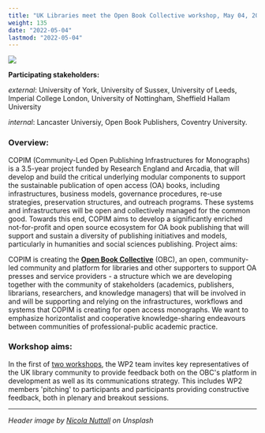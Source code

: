 ```yaml
---
title: "UK Libraries meet the Open Book Collective workshop, May 04, 2022"
weight: 135
date: "2022-05-04"
lastmod: "2022-05-04"
---
```


![](/images/nicola-nuttall-ObTfaF2hngw-unsplash-cropped.jpg)

**Participating stakeholders:**

_external_: University of York, University of Sussex, University of Leeds, Imperial College London, University of Nottingham, Sheffield Hallam University   

_internal_: Lancaster Universiy, Open Book Publishers, Coventry University.


### Overview:

COPIM (Community-Led Open Publishing Infrastructures for Monographs) is a 3.5-year project funded by Research England and Arcadia, that will develop and build the critical underlying modular components to support the sustainable publication of open access (OA) books, including infrastructures, business models, governance procedures, re-use strategies, preservation structures, and outreach programs. These systems and infrastructures will be open and collectively managed for the common good. Towards this end, COPIM aims to develop a significantly enriched not-for-profit and open source ecosystem for OA book publishing that will support and sustain a diversity of publishing initiatives and models, particularly in humanities and social sciences publishing.
Project aims:

COPIM is creating the **[Open Book Collective](https://copim.pubpub.org/open-book-collective)** (OBC), an open, community-led community and platform for libraries and other supporters to support OA presses and service providers - a structure which we are developing together with the community of stakeholders (academics, publishers, librarians, researchers, and knowledge managers) that will be involved in and will be supporting and relying on the infrastructures, workflows and systems that COPIM is creating for open access monographs. We want to emphasize horizontalist and cooperative knowledge-sharing endeavours between communities of professional-public academic practice.

### Workshop aims:

In the first of [two workshops](https://www.copim.ac.uk/outputs/events/220603-us-libraries-workshop/), the WP2 team invites key representatives of the UK library community to provide feedback both on the OBC's platform in development as well as its communications strategy. This includes WP2 members 'pitching' to participants and participants providing constructive feedback, both in plenary and breakout sessions.




---

*Header image by [Nicola Nuttall](https://unsplash.com/photos/ObTfaF2hngw) on Unsplash*
